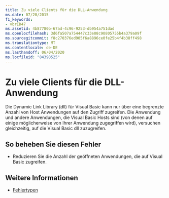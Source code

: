 ```yaml
---
title: Zu viele Clients für die DLL-Anwendung
ms.date: 07/20/2015
f1_keywords:
- vbrID47
ms.assetid: 4b87780b-67ad-4c96-9253-db954a751dad
ms.openlocfilehash: 3d6fa507a754447c33e08c90805755b4a379a09f
ms.sourcegitcommit: f8c270376ed905f6a8896ce0fe25b4f4b38ff498
ms.translationtype: MT
ms.contentlocale: de-DE
ms.lasthandoff: 06/04/2020
ms.locfileid: "84398525"
---
```

# <a name="too-many-dll-application-clients"></a>Zu viele Clients für die DLL-Anwendung
Die Dynamic Link Library (dll) für Visual Basic kann nur über eine begrenzte Anzahl von Host Anwendungen auf den Zugriff zugreifen. Die Anwendung und andere Anwendungen, die Visual Basic Hosts sind (von denen auf einige möglicherweise von Ihrer Anwendung zugegriffen wird), versuchen gleichzeitig, auf die Visual Basic dll zuzugreifen.  
  
## <a name="to-correct-this-error"></a>So beheben Sie diesen Fehler  
  
- Reduzieren Sie die Anzahl der geöffneten Anwendungen, die auf Visual Basic zugreifen.  
  
## <a name="see-also"></a>Weitere Informationen

- [Fehlertypen](../programming-guide/language-features/error-types.md)
